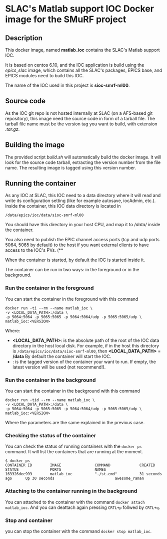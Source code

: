 # SLAC's Matlab support IOC Docker image for the SMuRF project

## Description

This docker image, named **matlab_ioc** contains the SLAC's Matlab support IOC.

It is based on centos 6.10, and the IOC application is build using the *epics_slac* image, which contains all the SLAC's packages, EPICS base, and EPICS modules need to build this IOC.

The name of the IOC used in this project is **sioc-smrf-ml00**.

## Source code

As the IOC git repo is not hosted internally at SLAC (on a AFS-based git repository), this image need the source code in form of a tarball file. The tarball file name must be the version tag you want to build, with extension *.tar.gz*.

## Building the image

The provided script *build.sh* will automatically build the docker image. It will look for the source code tarball, extracting the version number from the file name. The resulting image is tagged using this version number.

## Running the container

As any IOC at SLAC, this IOC need to a data directory where it will read and write its configuration setting (like for example autosave, iocAdmin, etc.). Inside the container, this IOC data directory is located in

```
/data/epics/ioc/data/sioc-smrf-ml00
```

You should have this directory in your host CPU, and map it to */data/* inside the container.

You also need to publish the EPIC channel access ports (tcp and udp ports 5064, 5065 by default) to the host if you want external clients to have access to the IOC's PVs. (**

When the container is started, by default the IOC is started inside it.

The container can be run in two ways: in the foreground or in the background.

### Run the container in the foreground

You can start the container in the foreground with this command

```
docker run -ti --rm --name matlab_ioc \
-v <LOCAL_DATA_PATH>:/data \
-p 5064:5064 -p 5065:5065 -p 5064:5064/udp -p 5065:5065/udp \
matlab_ioc:<VERSION>
```

Where:
- **<LOCAL_DATA_PATH>**: is the absolute path of the root of the IOC data directory in the host local disk. For example, if in the host this directory is `/data/epics/ioc/data/sioc-smrf-ml00`, then **<LOCAL_DATA_PATH>** = **/data**
By default the container will start the IOC.
- **<VERSION>**: is the tagged version of the container your want to run. If empty, the latest version will be used (not recommend!).

### Run the container in the background

You can start the container in the background with this command

```
docker run -tid --rm --name matlab_ioc \
-v <LOCAL_DATA_PATH>:/data \
-p 5064:5064 -p 5065:5065 -p 5064:5064/udp -p 5065:5065/udp \
matlab_ioc:<VERSION>
```

Where the parameters are the same explained in the previous case.

### Checking the status of the container

You can check the status of running containers with the `docker ps` command. It will list the containers that are running at the moment.

```
$ docker ps
CONTAINER ID        IMAGE               COMMAND             CREATED             STATUS              PORTS               NAMES
163326dec993        matlab_ioc          "./st.cmd"          31 seconds ago      Up 30 seconds                           awesome_raman
```

### Attaching to the container running in the background

You can attached to the container with the command `docker attach matlab_ioc`. And you can deattach again pressing `CRTL+p` follwed by `CRTL+q`.

### Stop and container

you can stop the container with the command `docker stop matlab_ioc`.